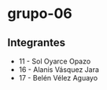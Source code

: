 # grupo-06

## Integrantes

* 11 - Sol Oyarce Opazo
* 16 - Alanis Vásquez Jara
* 17 - Belén Vélez Aguayo
